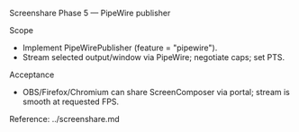 Screenshare Phase 5 — PipeWire publisher

Scope
- Implement PipeWirePublisher (feature = "pipewire").
- Stream selected output/window via PipeWire; negotiate caps; set PTS.

Acceptance
- OBS/Firefox/Chromium can share ScreenComposer via portal; stream is smooth at requested FPS.

Reference: ../screenshare.md
